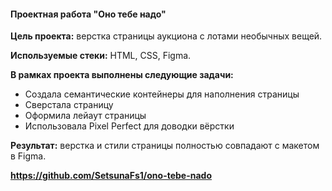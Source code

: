 #### Проектная работа "Оно тебе надо"

**Цель проекта:** верстка страницы аукциона с лотами необычных вещей.

**Используемые стеки:** HTML, CSS, Figma.

**В рамках проекта выполнены следующие задачи:**

- Создала семантические контейнеры для наполнения страницы
- Сверстала страницу
- Оформила лейаут страницы
- Использовала Pixel Perfect для доводки вёрстки
  
**Результат:** верстка  и стили страницы полностью совпадают с макетом в Figma.
  
**https://github.com/SetsunaFs1/ono-tebe-nado**
